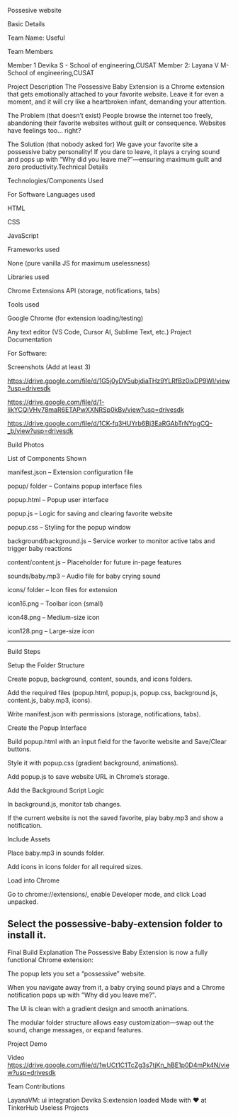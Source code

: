 Possesive website

Basic Details

Team Name: Useful

Team Members

Member 1 Devika S - School of engineering,CUSAT
Member 2: Layana V M- School of engineering,CUSAT

Project Description
The Possessive Baby Extension is a Chrome extension that gets emotionally attached to your favorite website. Leave it for even a moment, and it will cry like a heartbroken infant, demanding your attention.

The Problem (that doesn’t exist)
People browse the internet too freely, abandoning their favorite websites without guilt or consequence. Websites have feelings too… right?

The Solution (that nobody asked for)
We gave your favorite site a possessive baby personality! If you dare to leave, it plays a crying sound and pops up with “Why did you leave me?”—ensuring maximum guilt and zero productivity.Technical Details

Technologies/Components Used

For Software
Languages used

HTML

CSS

JavaScript

Frameworks used

None (pure vanilla JS for maximum uselessness)

Libraries used

Chrome Extensions API (storage, notifications, tabs)

Tools used

Google Chrome (for extension loading/testing)

Any text editor (VS Code, Cursor AI, Sublime Text, etc.)
Project Documentation

For Software:

Screenshots (Add at least 3)

https://drive.google.com/file/d/1G5j0yDV5ubjdiaTHz9YLRfBz0ixDP9Wl/view?usp=drivesdk

https://drive.google.com/file/d/1-IikYCQjVHv78maR6ETAPwXXNRSp0kBv/view?usp=drivesdk

https://drive.google.com/file/d/1CK-fq3HUYrb6Bj3EaRGAbTrNYpgCQ-_b/view?usp=drivesdk

Build Photos

List of Components Shown

manifest.json – Extension configuration file

popup/ folder – Contains popup interface files

popup.html – Popup user interface

popup.js – Logic for saving and clearing favorite website

popup.css – Styling for the popup window

background/background.js – Service worker to monitor active tabs and trigger baby reactions

content/content.js – Placeholder for future in-page features

sounds/baby.mp3 – Audio file for baby crying sound

icons/ folder – Icon files for extension

icon16.png – Toolbar icon (small)

icon48.png – Medium-size icon

icon128.png – Large-size icon

-----------------------------------------------------------------------------------------------------------------------------------------------------------
Build Steps

Setup the Folder Structure

Create popup, background, content, sounds, and icons folders.

Add the required files (popup.html, popup.js, popup.css, background.js, content.js, baby.mp3, icons).

Write manifest.json with permissions (storage, notifications, tabs).

Create the Popup Interface

Build popup.html with an input field for the favorite website and Save/Clear buttons.

Style it with popup.css (gradient background, animations).

Add popup.js to save website URL in Chrome’s storage.

Add the Background Script Logic

In background.js, monitor tab changes.

If the current website is not the saved favorite, play baby.mp3 and show a notification.

Include Assets

Place baby.mp3 in sounds folder.

Add icons in icons folder for all required sizes.

Load into Chrome

Go to chrome://extensions/, enable Developer mode, and click Load unpacked.

Select the possessive-baby-extension folder to install it.
--------------------------------------------------------------------------------------------------------------------------------------------------------------

Final Build Explanation
The Possessive Baby Extension is now a fully functional Chrome extension:

The popup lets you set a “possessive” website.

When you navigate away from it, a baby crying sound plays and a Chrome notification pops up with "Why did you leave me?".

The UI is clean with a gradient design and smooth animations.

The modular folder structure allows easy customization—swap out the sound, change messages, or expand features.


Project Demo

Video
https://drive.google.com/file/d/1wUCt1C1TcZg3s7tjKn_hBE1p0D4mPk4N/view?usp=drivesdk




Team Contributions

LayanaVM: ui integration
Devika S:extension loaded
Made with ❤ at TinkerHub Useless Projects
